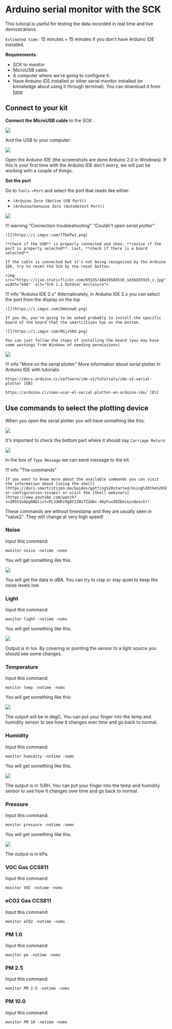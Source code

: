 # Arduino serial monitor with the SCK

This tutorial is useful for testing the data recorded in real time and live demostrations.

`Estimated time:` 15 minutes + 15 minutes if you don't have Arduino IDE installed. 
 
**Requirements**:

* SCK to monitor
* MicroUSB cable.
* A computer where we're going to configure it. 
* Have Arduino IDE installed or other serial monitor installed (or knowledge about using it through terminal). You can download it from [here](https://www.arduino.cc/en/software)

## Connect to your kit

**Connect the MicroUSB cable** to the SCK:

![](https://i.imgur.com/GzrOomC.png)

And the USB to your computer:

![](https://i.imgur.com/JiY7bpZ.jpg)

Open the Arduino IDE (the screenshots are done Arduino 2.0 in Windows). If this is your first time with the Arduino IDE don't worry, we will just be working with a couple of things.

**Set the port** 

Go to `Tools->Port` and  select the port that reads like either: 
- `(Arduino Zero (Native USB Port))`
- `(Arduino/Genuino Zero (Autodetect Port))`

![](https://i.imgur.com/XVAq6lP.png)

!!! warning "Connection troubleshooting"
    _"Couldn't open serial plotter"_

    ![](https://i.imgur.com/lTbdfwJ.png)

    **Check if the USB** is properly connected and then, **revise if the port is properly selected**. Last, **check if there is a board selected**. 

    If the cable is connected but it's not being recognized by the Arduino IDE, try to reset the SCK by the reset button:

    <img src="https://live.staticflickr.com/65535/48439505516_1d3bd25915_z.jpg" width="640"  alt="SCK 2.1 Outdoor enclosure">

!!! info "Arduino IDE 2.x"
    Alternativately, in Arduino IDE 2.x you can select the port from the display on the top
    
    ![](https://i.imgur.com/OmUzewO.png)
    
    If you do, you're going to be asked probably to install the specific board of the board that the smartcitizen has on the bottom. 
    
    ![](https://i.imgur.com/8Gjzh0d.png)
    
    You can just follow the steps of installing the board (you may have some warnings from Windows of needing permissions)

![](https://i.imgur.com/gfwybmd.png)

!!! info "More on the serial plotter"
    More information about serial plotter in Arduino IDE with tutorials:

    https://docs.arduino.cc/software/ide-v2/tutorials/ide-v2-serial-plotter [EN]

    https://arduino.cl/como-usar-el-serial-plotter-en-arduino-ide/ [ES]

## Use commands to select the plotting device

When you open the serial plotter you will have something like this:

![](https://i.imgur.com/yaaSM7l.png)

It's important to check the bottom part where it should say `Carriage Return`:

![](https://i.imgur.com/nvT5mrN.png)

In the box of `Type Message` we can send message to the kit. 

!!! info "The commands"

    If you want to know more about the available commands you can visit the information about [using the shell](https://docs.smartcitizen.me/Guides/getting%20started/Using%20the%20Shell/#connectivity-or-configuration-issues) or visit the [Shell webinars](https://www.youtube.com/watch?v=ZNStSudpg0A&list=PL33KKs9g8Y1IWsTZZmDc-46yFuuIRZEmi&index=5)!

These commands are without timestamp and they are usually seen in "value2". They will change at very high speed!

### Noise

Input this command: 

```
monitor noise -notime -noms
```

You will get something like this. 

![](https://i.imgur.com/zFroBTy.png)

You will get the data in dBA. You can try to clap or stay quiet to keep the noise levels low. 

### Light

Input this command: 

```
monitor light -notime -noms
```

You will get something like this. 

![](https://i.imgur.com/x2Jzfyx.png)

Output is in lux. By covering or pointing the sensor to a light source you should see some changes.

### Temperature

Input this command: 

```
monitor temp -notime -noms
```

You will get something like this:

![](https://i.imgur.com/w2OpzDg.png)

The output will be in degC. You can put your finger into the temp and humidity sensor to see how it changes over time and go back to normal. 

### Humidity

Input this command: 

```
monitor humidity -notime -noms
```

You will get something like this. 

![](https://i.imgur.com/wHtkknW.png)

The output is in %RH. You can put your finger into the temp and humidity sensor to see how it changes over time and go back to normal. 

### Pressure

Input this command: 

```
monitor pressure -notime -noms
```

You will get something like this. 

![](https://i.imgur.com/EcNKmZm.png)

The output is in kPa.

### VOC Gas CCS811

Input this command: 

```
monitor VOC -notime -noms
```

### eCO2 Gas CCS811

Input this command: 

```
monitor eCO2 -notime -noms
```

### PM 1.0

Input this command: 

```
monitor pm -notime -noms
```

### PM 2.5

Input this command: 

```
monitor PM 2.5 -notime -noms
```

### PM 10.0

Input this command: 

```
monitor PM 10 -notime -noms
```
